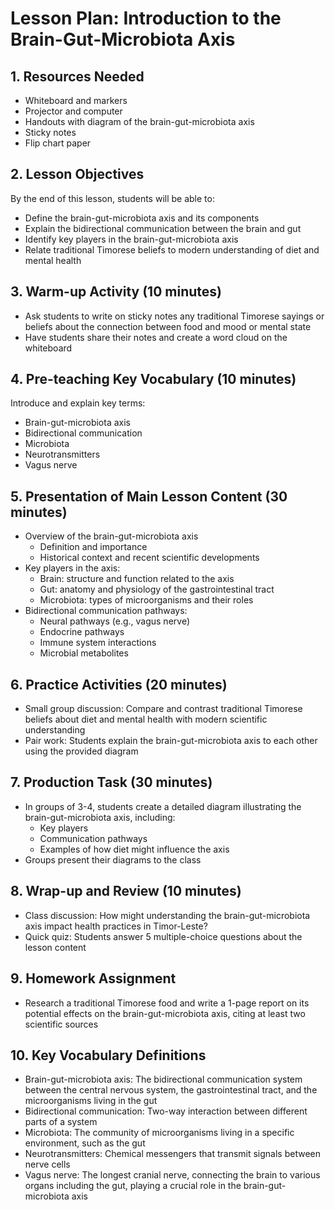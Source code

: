 # Lesson Plan: Introduction to the Brain-Gut-Microbiota Axis

## 1. Resources Needed

- Whiteboard and markers
- Projector and computer
- Handouts with diagram of the brain-gut-microbiota axis
- Sticky notes
- Flip chart paper

## 2. Lesson Objectives

By the end of this lesson, students will be able to:
- Define the brain-gut-microbiota axis and its components
- Explain the bidirectional communication between the brain and gut
- Identify key players in the brain-gut-microbiota axis
- Relate traditional Timorese beliefs to modern understanding of diet and mental health

## 3. Warm-up Activity (10 minutes)

- Ask students to write on sticky notes any traditional Timorese sayings or beliefs about the connection between food and mood or mental state
- Have students share their notes and create a word cloud on the whiteboard

## 4. Pre-teaching Key Vocabulary (10 minutes)

Introduce and explain key terms:
- Brain-gut-microbiota axis
- Bidirectional communication
- Microbiota
- Neurotransmitters
- Vagus nerve

## 5. Presentation of Main Lesson Content (30 minutes)

- Overview of the brain-gut-microbiota axis
  * Definition and importance
  * Historical context and recent scientific developments
- Key players in the axis:
  * Brain: structure and function related to the axis
  * Gut: anatomy and physiology of the gastrointestinal tract
  * Microbiota: types of microorganisms and their roles
- Bidirectional communication pathways:
  * Neural pathways (e.g., vagus nerve)
  * Endocrine pathways
  * Immune system interactions
  * Microbial metabolites

## 6. Practice Activities (20 minutes)

- Small group discussion: Compare and contrast traditional Timorese beliefs about diet and mental health with modern scientific understanding
- Pair work: Students explain the brain-gut-microbiota axis to each other using the provided diagram

## 7. Production Task (30 minutes)

- In groups of 3-4, students create a detailed diagram illustrating the brain-gut-microbiota axis, including:
  * Key players
  * Communication pathways
  * Examples of how diet might influence the axis
- Groups present their diagrams to the class

## 8. Wrap-up and Review (10 minutes)

- Class discussion: How might understanding the brain-gut-microbiota axis impact health practices in Timor-Leste?
- Quick quiz: Students answer 5 multiple-choice questions about the lesson content

## 9. Homework Assignment

- Research a traditional Timorese food and write a 1-page report on its potential effects on the brain-gut-microbiota axis, citing at least two scientific sources

## 10. Key Vocabulary Definitions

- Brain-gut-microbiota axis: The bidirectional communication system between the central nervous system, the gastrointestinal tract, and the microorganisms living in the gut
- Bidirectional communication: Two-way interaction between different parts of a system
- Microbiota: The community of microorganisms living in a specific environment, such as the gut
- Neurotransmitters: Chemical messengers that transmit signals between nerve cells
- Vagus nerve: The longest cranial nerve, connecting the brain to various organs including the gut, playing a crucial role in the brain-gut-microbiota axis